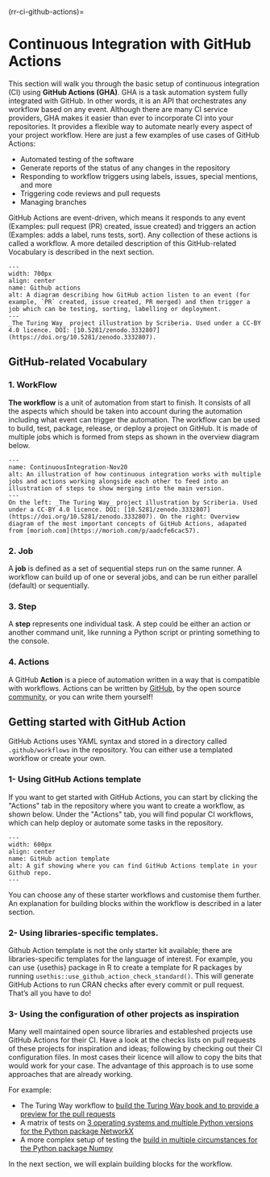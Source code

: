 (rr-ci-github-actions)=
# Continuous Integration with GitHub Actions

This section will walk you through the basic setup of continuous integration (CI) using **GitHub Actions (GHA)**. GHA is a task automation system fully integrated with GitHub. In other words, it is an API that orchestrates any workflow based on any event. Although there are many CI service providers, GHA makes it easier than ever to incorporate CI into your repositories. It provides a flexible way to automate nearly every aspect of your project workflow. Here are just a few examples of use cases of GitHub Actions:

- Automated testing of the software
- Generate reports of the status of any changes in the repository
- Responding to workflow triggers using labels, issues, special mentions, and more
- Triggering code reviews and pull requests
- Managing branches

GitHub Actions are event-driven, which means it responds to any event (Examples: pull request (PR) created, issue created) and triggers an action (Examples: adds a label, runs tests, sort). Any collection of these actions is called a workflow. A more detailed description of this GitHub-related Vocabulary is described in the next section.

```{figure} ../../figures/github-actions.*
---
width: 700px
align: center
name: Github actions
alt: A diagram describing how GitHub action listen to an event (for example, `PR` created, issue created, PR merged) and then trigger a job which can be testing, sorting, labelling or deployment.
---
_The Turing Way_ project illustration by Scriberia. Used under a CC-BY 4.0 licence. DOI: [10.5281/zenodo.3332807](https://doi.org/10.5281/zenodo.3332807).
```
## GitHub-related Vocabulary

### 1. WorkFlow

**The workflow** is a unit of automation from start to finish. It consists of all the aspects which should be taken into account during the automation including what event can trigger the automation. The workflow can be used to build, test, package, release, or deploy a project on GitHub. It is made of multiple jobs which is formed from steps as shown in the overview diagram below.

```{figure} ../../figures/ci-01.*
---
name: ContinuousIntegration-Nov20
alt: An illustration of how continuous integration works with multiple jobs and actions working alongside each other to feed into an illustration of steps to show merging into the main version.
---
On the left: _The Turing Way_ project illustration by Scriberia. Used under a CC-BY 4.0 licence. DOI: [10.5281/zenodo.3332807](https://doi.org/10.5281/zenodo.3332807). On the right: Overview diagram of the most important concepts of GitHub Actions, adapated from [morioh.com](https://morioh.com/p/aadcfe6cac57).
```

### 2. Job

A **job** is defined as a set of sequential steps run on the same runner. A workflow can build up of one or several jobs, and can be run either parallel (default) or sequentially.

### 3. Step

A **step** represents one individual task. A step could be either an action or another command unit, like running a Python script or printing something to the console.

### 4. Actions

A GitHub **Action** is a piece of automation written in a way that is compatible with workflows. Actions can be written by [GitHub](https://github.com/actions), by the open source [community](https://github.com/sdras/awesome-actions), or you can write them yourself!

## Getting started with GitHub Action

GitHub Actions uses YAML syntax and stored in a directory called `.github/workflows` in the repository. You can either use a templated workflow or create your own.


### 1- Using GitHub Actions template

If you want to get started with GitHub Actions, you can start by clicking the "Actions" tab in the repository where you want to create a workflow, as shown below. Under the "Actions" tab, you will find popular CI workflows, which can help deploy or automate some tasks in the repository.

```{figure} ../../figures/gifs/start_ghactions.gif
---
width: 600px
align: center
name: GitHub action template
alt: A gif showing where you can find GitHub Actions template in your Github repo.
---
```
You can choose any of these starter workflows and customise them further.  An explanation for building blocks within the workflow is described in a later section.


### 2- Using libraries-specific templates.


Github Action template is not the only starter kit available; there are libraries-specific templates for the language of interest. For example, you can  use  {usethis} package in R to create a template for R packages by running `usethis::use_github_action_check_standard()`. This will generate GitHub Actions to run CRAN checks after every commit or pull request. That’s all you have to do!


### 3- Using the configuration of other projects as inspiration

Many well maintained open source libraries and estableshed projects use GitHub Actions for their CI. Have a look at the checks lists on pull requests of these projects for inspiration and ideas; following by checking out their CI configuration files. In most cases their licence will allow to copy the bits that would work for your case. The advantage of this approach is to use some approaches that are already working.

For example:

- The Turing Way workflow to [build the Turing Way book and to provide a preview for the pull requests](https://github.com/alan-turing-institute/the-turing-way/blob/main/.github/workflows/ci.yml)
- A matrix of tests on [3 operating systems and multiple Python versions for the Python package NetworkX](https://github.com/networkx/networkx/blob/main/.github/workflows/test.yml)
- A more complex setup of testing the [build in multiple circumstances for the Python package Numpy](https://github.com/numpy/numpy/blob/main/.github/workflows/build_test.yml)


In the next section, we will explain building blocks for the workflow.

<!-- (I'll explain each vocab separately using diagrams made with adobe illustrator) -->
